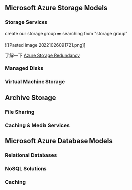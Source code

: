 ## Microsoft Azure Storage Models

### Storage Services

create our storage group ➡️ searching from "storage group"

![[Pasted image 20221026091721.png]]

了解一下 [Azure Storage Redundancy](https://docs.microsoft.com/en-us/azure/storage/common/storage-redundancy) 

### Managed Disks



### Virtual Machine Storage

## Archive Storage

### File Sharing

### Caching & Media Services

## Microsoft Azure Database Models


### Relational Databases

### NoSQL Solutions

### Caching



